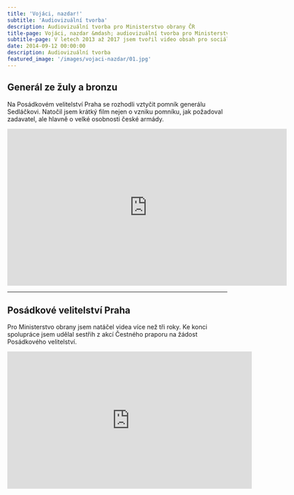 ```yaml
---
title: 'Vojáci, nazdar!'
subtitle: 'Audiovizuální tvorba'
description: Audiovizuální tvorba pro Ministerstvo obrany ČR
title-page: Vojáci, nazdar &mdash; audiovizuální tvorba pro Ministerstvo obrany ČR
subtitle-page: V letech 2013 až 2017 jsem tvořil video obsah pro sociální sítě a&nbsp;web české armády. Kromě sestřihů určených k&nbsp;rychlé konzumaci jsem natočil několik krátkých dokumentů. 
date: 2014-09-12 00:00:00
description: Audiovizuální tvorba
featured_image: '/images/vojaci-nazdar/01.jpg'
---
```


## Generál ze žuly a bronzu

Na Posádkovém velitelství Praha se rozhodli vztyčit pomník generálu Sedláčkovi. Natočil jsem krátký film nejen o&nbsp;vzniku pomníku, jak požadoval zadavatel, ale hlavně o&nbsp;velké osobnosti české armády.

<iframe src="https://player.vimeo.com/video/488908660" width="640" height="360" frameborder="0" allowfullscreen></iframe>

---

## Posádkové velitelství Praha

Pro Ministerstvo obrany jsem natáčel videa více než tři roky. Ke konci spolupráce jsem udělal sestřih z&nbsp;akcí Čestného praporu na žádost Posádkového velitelství.

<iframe width="560" height="315" src="https://www.youtube.com/embed/xmM2_Ct5VIo" frameborder="0" allow="accelerometer; autoplay; clipboard-write; encrypted-media; gyroscope; picture-in-picture" allowfullscreen></iframe>